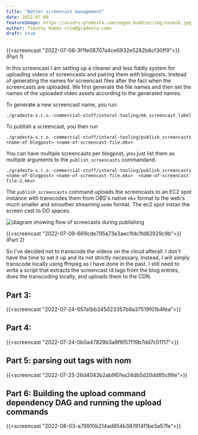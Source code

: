 ```yaml
---
title: "Better screencast management"
date: 2022-07-08
featureImage: https://assets.gradesta.com/vegan-buddies/img/avomik.jpg
author: Timothy Hobbs <tim@gradesta.com>
draft: true
---
```


{{<screencast "2022-07-08-3f1fe08707a4ce6932e5282b8cf30ff9">}}
(Part 1)

In this screencast I am setting up a cleaner and less fiddly system for uploading videos of screencasts and pairing them with blogposts. Instead of generating the names for screencast files after the fact when the screencasts are uploaded. We first generate the file names and then set the names of the uploaded video assets according to the generated names.

To generate a new screencast name, you run:

```
./gradesta-s.r.o.-commercial-stuff/interal-tooling/mk_screencast_label
```

To publish a screencast, you then run

```
./gradesta-s.r.o.-commercial-stuff/interal-tooling/publish_screencasts <name-of-blogpost> <name-of-screencast-file.mkv>
```

You can have multiple screencasts per blogpost, you just list them as multiple arguments to the `publish_screencasts` commandand.

```
./gradesta-s.r.o.-commercial-stuff/interal-tooling/publish_screencasts <name-of-blogpost> <name-of-screencast-file.mkv>  <name-of-screencast-file-2.mkv>
```


The `publish_screencasts` command uploads the screencasts to an EC2 spot instance with transcodes them from OBS's native `mkv` format to the web's much smaller and smoother streaming `webm` format. The ec2 spot instan the screen cast to DO spaces.

![diagram showing flow of screecasts during publishing](/images/blog/publish-screecasts-flow.png)

{{<screencast "2022-07-09-669cde795a73e3aec1fdc1fd82929c9b">}}
(Part 2)

So I've decided not to transcode the videos on the cloud afterall. I don't have the time to set it up and its not strictly necessary. Instead, I will simply transcode locally using ffmpeg as I have done in the past. I still need to write a script that extracts the screencast id tags from the blog entries, does the transcoding locally, and uploads them to the CDN.

Part 3:
--------

{{<screencast "2022-07-24-657a1bb245023357b9a37519f01b4fea">}}

Part 4:
---------

{{<screencast "2022-07-24-0b0a47829b3a9f8f57f19b7dd7c01117">}}

Part 5: parsing out tags with nom
---------------------------------------

{{<screencast "2022-07-25-26d4043b2ab967ea24db5d20dd85c99e">}}

Part 6: Building the upload command dependency DAG and running the upload commands
--------------------------------------------------------------------------------------

{{<screencast "2022-08-03-a79910b214ad854b387814f1be3a57fe">}}


